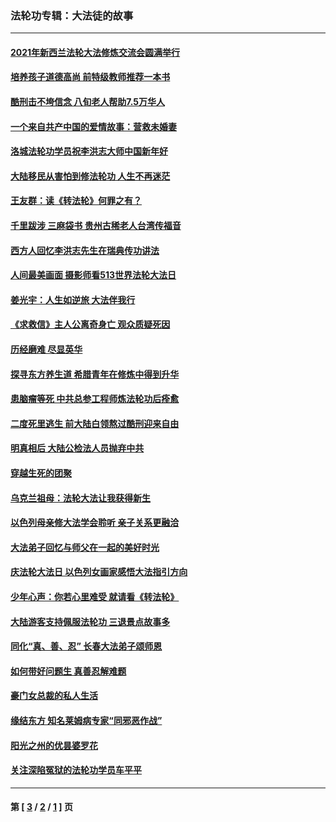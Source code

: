 ### 法轮功专辑：大法徒的故事
---
#### [2021年新西兰法轮大法修炼交流会圆满举行](../../pages/nf1147481/n13033149.md?06220430) 
#### [培养孩子道德高尚 前特级教师推荐一本书](../../pages/nf1147481/n12938640.md?06220430) 
#### [酷刑击不垮信念 八旬老人帮助7.5万华人](../../pages/nf1147481/n12880712.md?06220430) 
#### [一个来自共产中国的爱情故事：营救未婚妻](../../pages/nf1147481/n12778386.md?06220430) 
#### [洛城法轮功学员祝李洪志大师中国新年好](../../pages/nf1147481/n12724685.md?06220430) 
#### [大陆移民从害怕到修法轮功 人生不再迷茫](../../pages/nf1147481/n12414325.md?06220430) 
#### [王友群：读《转法轮》何罪之有？](../../pages/nf1147481/n12408647.md?06220430) 
#### [千里跋涉 三麻袋书 贵州古稀老人台湾传福音](../../pages/nf1147481/n12198750.md?06220430) 
#### [西方人回忆李洪志先生在瑞典传功讲法](../../pages/nf1147481/n12099607.md?06220430) 
#### [人间最美画面 摄影师看513世界法轮大法日](../../pages/nf1147481/n12094118.md?06220430) 
#### [姜光宇：人生如逆旅 大法伴我行](../../pages/nf1147481/n12088664.md?06220430) 
#### [《求救信》主人公离奇身亡 观众质疑死因](../../pages/nf1147481/n11845215.md?06220430) 
#### [历经磨难 尽显英华](../../pages/nf1147481/n11723297.md?06220430) 
#### [探寻东方养生道 希腊青年在修炼中得到升华](../../pages/nf1147481/n11494502.md?06220430) 
#### [患脑瘤等死 中共总参工程师炼法轮功后痊愈](../../pages/nf1147481/n11466682.md?06220430) 
#### [二度死里逃生 前大陆白领熬过酷刑迎来自由](../../pages/nf1147481/n11368594.md?06220430) 
#### [明真相后 大陆公检法人员抛弃中共](../../pages/nf1147481/n11358618.md?06220430) 
#### [穿越生死的团聚](../../pages/nf1147481/n11258922.md?06220430) 
#### [乌克兰祖母：法轮大法让我获得新生](../../pages/nf1147481/n11269457.md?06220430) 
#### [以色列母亲修大法学会聆听 亲子关系更融洽](../../pages/nf1147481/n11268195.md?06220430) 
#### [大法弟子回忆与师父在一起的美好时光](../../pages/nf1147481/n11267759.md?06220430) 
#### [庆法轮大法日 以色列女画家感悟大法指引方向](../../pages/nf1147481/n11267735.md?06220430) 
#### [少年心声：你若心里难受 就请看《转法轮》](../../pages/nf1147481/n11267496.md?06220430) 
#### [大陆游客支持佩服法轮功 三退景点故事多](../../pages/nf1147481/n11267378.md?06220430) 
#### [同化“真、善、忍” 长春大法弟子颂师恩](../../pages/nf1147481/n11266497.md?06220430) 
#### [如何带好问题生 真善忍解难题](../../pages/nf1147481/n11243655.md?06220430) 
#### [豪门女总裁的私人生活](../../pages/nf1147481/n10127794.md?06220430) 
#### [缘结东方 知名莱姆病专家“同邪恶作战”](../../pages/nf1147481/n10682468.md?06220430) 
#### [阳光之州的优昙婆罗花](../../pages/nf1147481/n10546697.md?06220430) 
#### [关注深陷冤狱的法轮功学员车平平](../../pages/nf1147481/n10146883.md?06220430) 

---
#### 第 [ [3](./3.md?06220430) / [2](./2.md?06220430) / [1](./1.md?06220430) ] 页

